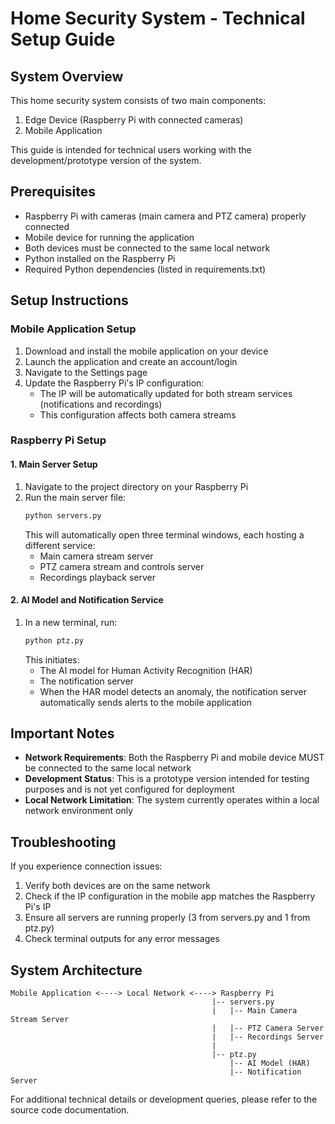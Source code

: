 # Home Security System - Technical Setup Guide

## System Overview

This home security system consists of two main components:
1. Edge Device (Raspberry Pi with connected cameras)
2. Mobile Application

This guide is intended for technical users working with the development/prototype version of the system.

## Prerequisites

- Raspberry Pi with cameras (main camera and PTZ camera) properly connected
- Mobile device for running the application
- Both devices must be connected to the same local network
- Python installed on the Raspberry Pi
- Required Python dependencies (listed in requirements.txt)

## Setup Instructions

### Mobile Application Setup

1. Download and install the mobile application on your device
2. Launch the application and create an account/login
3. Navigate to the Settings page
4. Update the Raspberry Pi's IP configuration:
   - The IP will be automatically updated for both stream services (notifications and recordings)
   - This configuration affects both camera streams

### Raspberry Pi Setup

#### 1. Main Server Setup
1. Navigate to the project directory on your Raspberry Pi
2. Run the main server file:
   ```bash
   python servers.py
   ```
   This will automatically open three terminal windows, each hosting a different service:
   - Main camera stream server
   - PTZ camera stream and controls server
   - Recordings playback server

#### 2. AI Model and Notification Service
1. In a new terminal, run:
   ```bash
   python ptz.py
   ```
   This initiates:
   - The AI model for Human Activity Recognition (HAR)
   - The notification server
   - When the HAR model detects an anomaly, the notification server automatically sends alerts to the mobile application

## Important Notes

- **Network Requirements**: Both the Raspberry Pi and mobile device MUST be connected to the same local network
- **Development Status**: This is a prototype version intended for testing purposes and is not yet configured for deployment
- **Local Network Limitation**: The system currently operates within a local network environment only

## Troubleshooting

If you experience connection issues:
1. Verify both devices are on the same network
2. Check if the IP configuration in the mobile app matches the Raspberry Pi's IP
3. Ensure all servers are running properly (3 from servers.py and 1 from ptz.py)
4. Check terminal outputs for any error messages

## System Architecture

```
Mobile Application <----> Local Network <----> Raspberry Pi
                                             |-- servers.py
                                             |   |-- Main Camera Stream Server
                                             |   |-- PTZ Camera Server
                                             |   |-- Recordings Server
                                             |
                                             |-- ptz.py
                                                 |-- AI Model (HAR)
                                                 |-- Notification Server
```

For additional technical details or development queries, please refer to the source code documentation. 